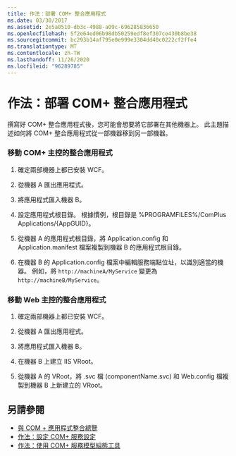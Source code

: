 ```yaml
---
title: 作法：部署 COM+ 整合應用程式
ms.date: 03/30/2017
ms.assetid: 2e5a0510-db3c-4988-a09c-696285836650
ms.openlocfilehash: 5f2e64ed06b98db50259edf8ef307ce430b8be38
ms.sourcegitcommit: bc293b14af795e0e999e3304dd40c0222cf2ffe4
ms.translationtype: MT
ms.contentlocale: zh-TW
ms.lasthandoff: 11/26/2020
ms.locfileid: "96289785"
---
```

# <a name="how-to-deploy-a-com-integration-application"></a>作法：部署 COM+ 整合應用程式

撰寫好 COM+ 整合應用程式後，您可能會想要將它部署在其他機器上。 此主題描述如何將 COM+ 整合應用程式從一部機器移到另一部機器。  
  
### <a name="moving-a-com-hosted-integration-app"></a>移動 COM+ 主控的整合應用程式  
  
1. 確定兩部機器上都已安裝 WCF。  
  
2. 從機器 A 匯出應用程式。  
  
3. 將應用程式匯入機器 B。  
  
4. 設定應用程式根目錄。 根據慣例，根目錄是 %PROGRAMFILES%/ComPlus Applications/{AppGUID}。  
  
5. 從機器 A 的應用程式根目錄，將 Application.config 和 Application.manifest 檔案複製到機器 B 的應用程式根目錄。  
  
6. 在機器 B 的 Application.config 檔案中編輯服務端點位址，以識別適當的機器。 例如，將 `http://machineA/MyService` 變更為 `http://machineB/MyService`。  
  
### <a name="moving-a-web-hosted-integration-application"></a>移動 Web 主控的整合應用程式  
  
1. 確定兩部機器上都已安裝 WCF。  
  
2. 從機器 A 匯出應用程式。  
  
3. 將應用程式匯入機器 B。  
  
4. 在機器 B 上建立 IIS VRoot。  
  
5. 從機器 A 的 VRoot，將 .svc 檔 (componentName.svc) 和 Web.config 檔複製到機器 B 上新建立的 VRoot。  
  
## <a name="see-also"></a>另請參閱

- [與 COM + 應用程式整合總覽](integrating-with-com-plus-applications-overview.md)
- [作法：設定 COM+ 服務設定](how-to-configure-com-service-settings.md)
- [作法：使用 COM+ 服務模型組態工具](how-to-use-the-com-service-model-configuration-tool.md)
